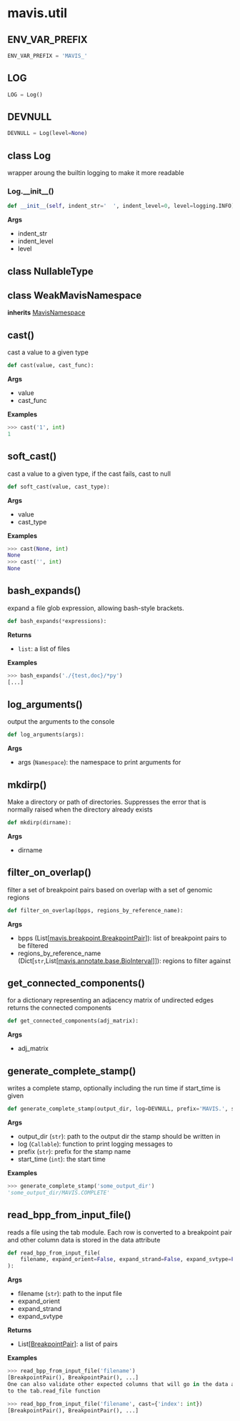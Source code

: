 # mavis.util

## ENV_VAR_PREFIX

```python
ENV_VAR_PREFIX = 'MAVIS_'
```

## LOG

```python
LOG = Log()
```

## DEVNULL

```python
DEVNULL = Log(level=None)
```

## class Log

wrapper aroung the builtin logging to make it more readable

### Log.\_\_init\_\_()

```python
def __init__(self, indent_str='  ', indent_level=0, level=logging.INFO):
```

**Args**

- indent_str
- indent_level
- level







## class NullableType




## class WeakMavisNamespace

**inherits** [MavisNamespace](../constants/#class-mavisnamespace)




## cast()

cast a value to a given type

```python
def cast(value, cast_func):
```

**Args**

- value
- cast_func

**Examples**

```python
>>> cast('1', int)
1
```


## soft\_cast()

cast a value to a given type, if the cast fails, cast to null

```python
def soft_cast(value, cast_type):
```

**Args**

- value
- cast_type

**Examples**

```python
>>> cast(None, int)
None
>>> cast('', int)
None
```



## bash\_expands()

expand a file glob expression, allowing bash-style brackets.

```python
def bash_expands(*expressions):
```

**Returns**

- `list`: a list of files

**Examples**

```python
>>> bash_expands('./{test,doc}/*py')
[...]
```


## log\_arguments()

output the arguments to the console

```python
def log_arguments(args):
```

**Args**

- args (`Namespace`): the namespace to print arguments for

## mkdirp()

Make a directory or path of directories. Suppresses the error that is normally raised when the directory already exists

```python
def mkdirp(dirname):
```

**Args**

- dirname

## filter\_on\_overlap()

filter a set of breakpoint pairs based on overlap with a set of genomic regions

```python
def filter_on_overlap(bpps, regions_by_reference_name):
```

**Args**

- bpps (List\[[mavis.breakpoint.BreakpointPair](../breakpoint/#class-breakpointpair)\]): list of breakpoint pairs to be filtered
- regions_by_reference_name (Dict\[`str`,List\[[mavis.annotate.base.BioInterval](../annotate/base/#class-biointerval)\]\]): regions to filter against




## get\_connected\_components()

for a dictionary representing an adjacency matrix of undirected edges returns the connected components

```python
def get_connected_components(adj_matrix):
```

**Args**

- adj_matrix

## generate\_complete\_stamp()

writes a complete stamp, optionally including the run time if start_time is given

```python
def generate_complete_stamp(output_dir, log=DEVNULL, prefix='MAVIS.', start_time=None):
```

**Args**

- output_dir (`str`): path to the output dir the stamp should be written in
- log (`Callable`): function to print logging messages to
- prefix (`str`): prefix for the stamp name
- start_time (`int`): the start time

**Examples**

```python
>>> generate_complete_stamp('some_output_dir')
'some_output_dir/MAVIS.COMPLETE'
```




## read\_bpp\_from\_input\_file()

reads a file using the tab module. Each row is converted to a breakpoint pair and
other column data is stored in the data attribute

```python
def read_bpp_from_input_file(
    filename, expand_orient=False, expand_strand=False, expand_svtype=False, **kwargs
):
```

**Args**

- filename (`str`): path to the input file
- expand_orient
- expand_strand
- expand_svtype

**Returns**

- List\[[BreakpointPair](../breakpoint/#class-breakpointpair)\]: a list of pairs

**Examples**

```python
>>> read_bpp_from_input_file('filename')
[BreakpointPair(), BreakpointPair(), ...]
One can also validate other expected columns that will go in the data attribute using the usual arguments
to the tab.read_file function
```

```python
>>> read_bpp_from_input_file('filename', cast={'index': int})
[BreakpointPair(), BreakpointPair(), ...]
```

